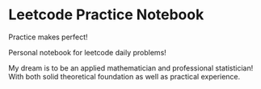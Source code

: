 # Leetcode Practice Notebook
Practice makes perfect!

Personal notebook for leetcode daily problems!

My dream is to be an applied mathematician and professional statistician! With both solid theoretical foundation as well as practical experience.
